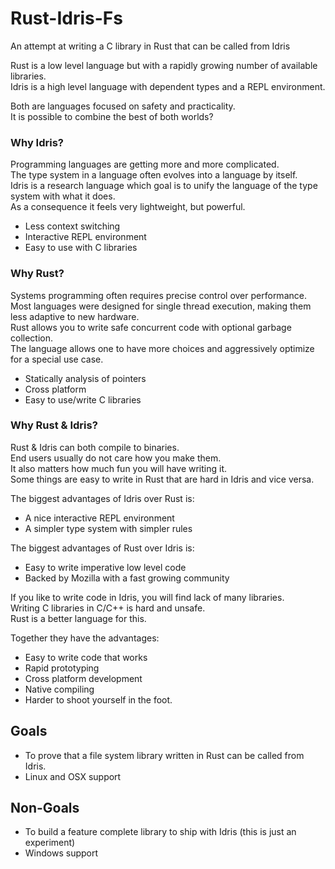 Rust-Idris-Fs
=============

An attempt at writing a C library in Rust that can be called from Idris  

Rust is a low level language but with a rapidly growing number of available libraries.  
Idris is a high level language with dependent types and a REPL environment.  

Both are languages focused on safety and practicality.  
It is possible to combine the best of both worlds?  

### Why Idris?

Programming languages are getting more and more complicated.  
The type system in a language often evolves into a language by itself.  
Idris is a research language which goal is to unify the language of the type system with what it does.  
As a consequence it feels very lightweight, but powerful.  

 - Less context switching
 - Interactive REPL environment
 - Easy to use with C libraries

### Why Rust?

Systems programming often requires precise control over performance.  
Most languages were designed for single thread execution, making them less adaptive to new hardware.  
Rust allows you to write safe concurrent code with optional garbage collection.  
The language allows one to have more choices and aggressively optimize for a special use case.  

 - Statically analysis of pointers
 - Cross platform
 - Easy to use/write C libraries

### Why Rust & Idris?

Rust & Idris can both compile to binaries.  
End users usually do not care how you make them.  
It also matters how much fun you will have writing it.  
Some things are easy to write in Rust that are hard in Idris and vice versa.  

The biggest advantages of Idris over Rust is:

 - A nice interactive REPL environment
 - A simpler type system with simpler rules

The biggest advantages of Rust over Idris is:

 - Easy to write imperative low level code
 - Backed by Mozilla with a fast growing community

If you like to write code in Idris, you will find lack of many libraries.  
Writing C libraries in C/C++ is hard and unsafe.  
Rust is a better language for this.  

Together they have the advantages:

 - Easy to write code that works
 - Rapid prototyping
 - Cross platform development
 - Native compiling
 - Harder to shoot yourself in the foot.

## Goals

- To prove that a file system library written in Rust can be called from Idris.  
- Linux and OSX support

## Non-Goals

- To build a feature complete library to ship with Idris (this is just an experiment)
- Windows support
